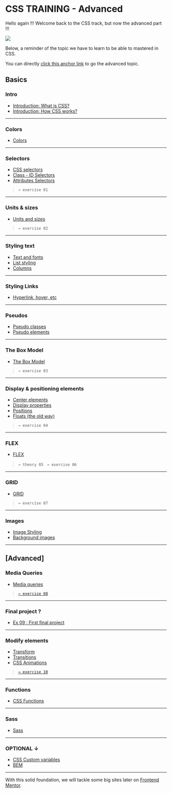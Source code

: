 # CSS TRAINING - Advanced


Hello again !!! Welcome back to the CSS track, but now the advanced part !!!

![](https://media1.tenor.com/m/DBULOI7sRfQAAAAC/ned-flanders-the-simpsons.gif)

Below, a reminder of the topic we have to learn to be able to mastered in CSS.

You can directly [click this anchor link](#advanced) to go the advanced topic.

## Basics

### Intro
- [Introduction: What is CSS?](https://developer.mozilla.org/en-US/docs/Learn/CSS/First_steps/What_is_CSS) 
- [Introduction: How CSS works?](https://developer.mozilla.org/en-US/docs/Learn/CSS/First_steps/How_CSS_works)  
---
### Colors
- [Colors](https://developer.mozilla.org/en-US/docs/Web/CSS/CSS_colors/Applying_color)   
---
### Selectors           
- [CSS selectors](https://developer.mozilla.org/en-US/docs/Learn/CSS/Building_blocks/Selectors) 
- [Class - ID Selectors](https://developer.mozilla.org/en-US/docs/Learn/CSS/Building_blocks/Selectors/Type_Class_and_ID_Selectors)
- [Attributes Selectors](https://developer.mozilla.org/en-US/docs/Learn/CSS/Building_blocks/Selectors/Attribute_selectors) 
> `→ exercise 01 `
---
### Units & sizes
- [Units and sizes](https://developer.mozilla.org/en-US/docs/Learn/CSS/Building_blocks/Values_and_units)
> `→ exercise 02`
---
### Styling text     
- [Text and fonts](https://developer.mozilla.org/en-US/docs/Learn/CSS/Styling_text/Fundamentals) 
- [List styling](https://developer.mozilla.org/en-US/docs/Learn/CSS/Styling_text/Styling_lists)
- [Columns](https://developer.mozilla.org/en-US/docs/Web/CSS/CSS_multicol_layout/Basic_concepts)              
---
### Styling Links
- [Hyperlink, hover, etc](https://developer.mozilla.org/en-US/docs/Learn/CSS/Styling_text/Styling_links)  
---
### Pseudos  
- [Pseudo classes](https://developer.mozilla.org/en-US/docs/Web/CSS/Pseudo-classes) 
- [Pseudo elements](https://developer.mozilla.org/en-US/docs/Web/CSS/Pseudo-elements)
--- 
### The Box Model
- [The Box Model](https://developer.mozilla.org/en-US/docs/Learn/CSS/Building_blocks/The_box_model)
> `→ exercise 03 `    
---       
### Display & positioning elements
- [Center elements](https://css-tricks.com/centering-css-complete-guide/)         
- [Display properties](https://cssreference.io/property/display/)  
- [Positions](https://developer.mozilla.org/en-US/docs/Learn/CSS/CSS_layout/Positioning)                
- [Floats (the old way)](https://css-tricks.com/all-about-floats/) 
> `→ exercise 04 `
---
### FLEX
- [FLEX](https://css-tricks.com/snippets/css/a-guide-to-flexbox/)  
> `→ theory 05 `
> `→ exercise 06 `
---
### GRID    
- [GRID](https://css-tricks.com/snippets/css/complete-guide-grid/) 
> `→ exercise 07`
---
### Images      
- [Image Styling](https://kinsta.com/blog/css-image-styling/) 
- [Background images](https://developer.mozilla.org/en-US/docs/Web/CSS/CSS_Backgrounds_and_Borders/Resizing_background_images)  
---
## [Advanced]

### Media Queries   
- [Media queries](https://css-tricks.com/a-complete-guide-to-css-media-queries/)  
> [`→ exercise 08`](08.MEDIA-QUERIES.md)
---
### Final project ?
- [Ex 09 : First final project](09.CSS-final-project.md)
---   
### Modify elements
- [Transform](https://developer.mozilla.org/en-US/docs/Web/CSS/transform) 
- [Transitions](https://developer.mozilla.org/en-US/docs/Web/CSS/CSS_Transitions/Using_CSS_transitions)
- [CSS Animations](https://web.dev/learn/css/animations)    
> [`→ exercise 10`](10-TrAnsimations.md)
---
### Functions
- [CSS Functions](https://css-tricks.com/complete-guide-to-css-functions/)  
---
### Sass
- [Sass](11-SASS.md)

---

### OPTIONAL ↓                                                                                                                               
- [CSS Custom variables](https://developer.mozilla.org/en-US/docs/Web/CSS/--*) 
- [BEM](https://css-tricks.com/bem-101/)                  

---

With this solid foundation, we will tackle some big sites later on [Frontend Mentor](https://www.frontendmentor.io/challenges).
